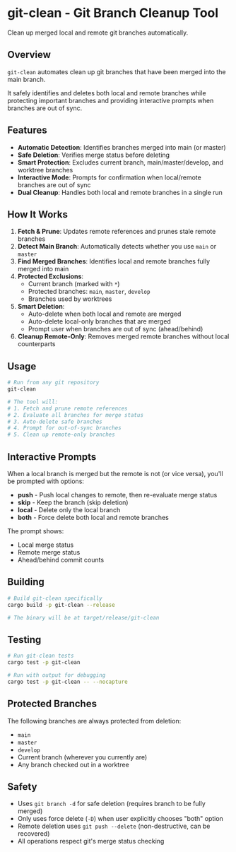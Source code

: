 # git-clean - Git Branch Cleanup Tool

Clean up merged local and remote git branches automatically.

## Overview

`git-clean` automates clean up git branches that have been merged into the main branch.

It safely identifies and deletes both local and remote branches while protecting important branches and providing interactive prompts when branches are out of sync.

## Features

- **Automatic Detection**: Identifies branches merged into main (or master)
- **Safe Deletion**: Verifies merge status before deleting
- **Smart Protection**: Excludes current branch, main/master/develop, and worktree branches
- **Interactive Mode**: Prompts for confirmation when local/remote branches are out of sync
- **Dual Cleanup**: Handles both local and remote branches in a single run

## How It Works

1. **Fetch & Prune**: Updates remote references and prunes stale remote branches
2. **Detect Main Branch**: Automatically detects whether you use `main` or `master`
3. **Find Merged Branches**: Identifies local and remote branches fully merged into main
4. **Protected Exclusions**:
   - Current branch (marked with `*`)
   - Protected branches: `main`, `master`, `develop`
   - Branches used by worktrees
5. **Smart Deletion**:
   - Auto-delete when both local and remote are merged
   - Auto-delete local-only branches that are merged
   - Prompt user when branches are out of sync (ahead/behind)
6. **Cleanup Remote-Only**: Removes merged remote branches without local counterparts

## Usage

```bash
# Run from any git repository
git-clean

# The tool will:
# 1. Fetch and prune remote references
# 2. Evaluate all branches for merge status
# 3. Auto-delete safe branches
# 4. Prompt for out-of-sync branches
# 5. Clean up remote-only branches
```

## Interactive Prompts

When a local branch is merged but the remote is not (or vice versa), you'll be prompted with options:

- **push** - Push local changes to remote, then re-evaluate merge status
- **skip** - Keep the branch (skip deletion)
- **local** - Delete only the local branch
- **both** - Force delete both local and remote branches

The prompt shows:
- Local merge status
- Remote merge status
- Ahead/behind commit counts

## Building

```bash
# Build git-clean specifically
cargo build -p git-clean --release

# The binary will be at target/release/git-clean
```

## Testing

```bash
# Run git-clean tests
cargo test -p git-clean

# Run with output for debugging
cargo test -p git-clean -- --nocapture
```

## Protected Branches

The following branches are always protected from deletion:

- `main`
- `master`
- `develop`
- Current branch (wherever you currently are)
- Any branch checked out in a worktree

## Safety

- Uses `git branch -d` for safe deletion (requires branch to be fully merged)
- Only uses force delete (`-D`) when user explicitly chooses "both" option
- Remote deletion uses `git push --delete` (non-destructive, can be recovered)
- All operations respect git's merge status checking
